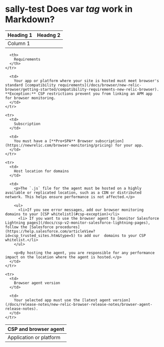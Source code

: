 # sally-test Does var <var>tag</var> work in Markdown?

<table>
  <thead>
    <tr>
      <th>Heading 1</th>
      <th>Headng 2</th>
    </tr>
  <tbody>
    <tr>
      <td>Column 1</td>
      <td?Colum 2</td>
    </tr>
  </tbody>
 </table>
 

<table>
  <thead>
    <tr>
      <th>
        CSP and browser agent
      </th>

      <th>
        Requirements
      </th>
    </tr>
  </thead>

  <tbody>
    <tr>
      <td>
        Application or platform
      </td>

      <td>
        Your app or platform where your site is hosted must meet browser's standard [compatibility requirements](/docs/browser/new-relic-browser/getting-started/compatibility-requirements-new-relic-browser). **Exception:** CSP restrictions prevent you from linking an APM app for browser monitoring.
      </td>
    </tr>

    <tr>
      <td>
        Subscription
      </td>

      <td>
        You must have a [**Pro+SPA** Browser subscription](https://newrelic.com/browser-monitoring/pricing) for your app.
      </td>
    </tr>

    <tr>
      <td>
        Host location for domains
      </td>

      <td>
        <p>The `.js` file for the agent must be hosted on a highly available or replicated location, such as a CDN or distributed network. This helps ensure performance is not affected.</p>

        <ul>
          <li>If you see error messages, add our browser monitoring domains to your [CSP whitelist](#csp-exception)</li>
          <li> If you want to use the browser agent to [monitor Salesforce Lightning pages](/docs/csp-v2-monitor-salesforce-lightning-pages), follow the [Salesforce procedures](https://help.salesforce.com/articleView?id=csp_trusted_sites.htm&type=5) to add our  domains to your CSP whitelist.</li>
        </ul>

        <p>By hosting the agent, you are responsible for any performance impact on the location where the agent is hosted.</p>
      </td>
    </tr>

    <tr>
      <td>
        Browser agent version
      </td>

      <td>
        Your selected app must use the [latest agent version](/docs/release-notes/new-relic-browser-release-notes/browser-agent-release-notes).
      </td>
    </tr>
  </tbody>
</table>
